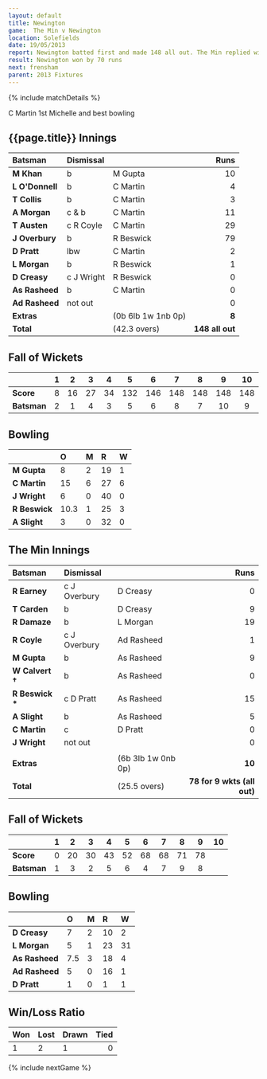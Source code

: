 ```yaml
---
layout: default
title: Newington
game:  The Min v Newington
location: Solefields
date: 19/05/2013
report: Newington batted first and made 148 all out. The Min replied with 78 for 9 wkts (all out)
result: Newington won by 70 runs
next: frensham
parent: 2013 Fixtures
---
```


{% include matchDetails %}

C Martin 1st Michelle and best bowling

## {{page.title}} Innings

| Batsman | Dismissal |  | Runs |
|:---|:---|---|---:|
| **M Khan** | b | M Gupta | 10 |
| **L O'Donnell** | b | C Martin | 4 |
| **T Collis** | b | C Martin | 3 |
| **A Morgan** | c & b | C Martin | 11 |
| **T Austen** | c R Coyle | C Martin | 29 |
| **J Overbury** | b | R Beswick | 79 |
| **D Pratt** | lbw | C Martin | 2 |
| **L Morgan** | b | R Beswick | 1 |
| **D Creasy** | c J Wright | R Beswick |0  |
| **As Rasheed** | b | C Martin | 0 |
| **Ad Rasheed** | not out |  | 0 |
| **Extras** | | (0b 6lb 1w 1nb 0p) | **8** |
| **Total** | | (42.3 overs) | **148 all out** |

## Fall of Wickets

| | 1 | 2 | 3 | 4 | 5 | 6 | 7 | 8 | 9 | 10 |
|---|:---:|:---:|:---:|:---:|:---:|:---:|:---:|:---:|:---:|:---:|
| **Score** | 8 | 16 | 27 | 34 | 132 | 146 | 148 | 148 | 148 | 148 |
| **Batsman** | 2 | 1 | 4 | 3 | 5 | 6 | 8 | 7 | 10 | 9 |

## Bowling

| | O | M | R | W |
|---|:---|:---|:---|:---|
| **M Gupta** | 8 | 2 | 19 | 1 |
| **C Martin** | 15 | 6 | 27 | 6 |
| **J Wright** | 6 | 0 | 40 | 0 |
| **R Beswick** | 10.3 | 1 | 25 | 3 |
| **A Slight** | 3 | 0 | 32 | 0 |

## The Min Innings

| Batsman | Dismissal |  | Runs |
|:---|:---|---|---:|
| **R Earney** | c J Overbury | D Creasy | 0 |
| **T Carden** | b | D Creasy | 9 |
| **R Damaze** | b | L Morgan | 19 |
| **R Coyle** | c J Overbury | Ad Rasheed | 1 |
| **M Gupta** | b | As Rasheed | 9 |
| **W Calvert &#8224;** | b | As Rasheed | 0 |
| **R Beswick &#42;** | c D Pratt | As Rasheed | 15 |
| **A Slight** | b | As Rasheed | 5 |
| **C Martin** | c | D Pratt | 0 |
| **J Wright** | not out |  | 0 |
|  |  |  |  |
| **Extras** | | (6b 3lb 1w 0nb 0p) | **10** |
| **Total** | | (25.5 overs) | **78 for 9 wkts (all out)** |

## Fall of Wickets

| | 1 | 2 | 3 | 4 | 5 | 6 | 7 | 8 | 9 | 10 |
|---|:---:|:---:|:---:|:---:|:---:|:---:|:---:|:---:|:---:|:---:|
| **Score** | 0 | 20 | 30 | 43 | 52 | 68 | 68 | 71 | 78 |  |
| **Batsman** | 1 | 3 | 2 | 5 | 6 | 4 | 7 | 9 | 8 |  |

## Bowling

| | O | M | R | W |
|---|:---|:---|:---|:---|
| **D Creasy** | 7 | 2 | 10 | 2 |
| **L Morgan** | 5 | 1 | 23 | 31|
| **As Rasheed** | 7.5 | 3 | 18 | 4 |
| **Ad Rasheed** | 5 | 0 | 16 | 1 |
| **D Pratt** | 1 | 0 | 1 | 1 |

## Win/Loss Ratio

| Won | Lost | Drawn | Tied |
|:---|:---|:---|---:|
| 1 | 2 | 1 | 0 |

{% include nextGame %}